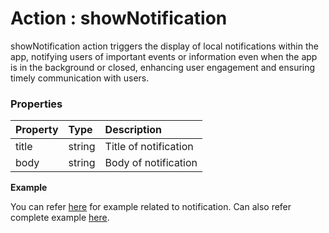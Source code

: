 # Action : showNotification

showNotification action triggers the display of local notifications within the app, notifying users of important events or information even when the app is in the background or closed, enhancing user engagement and ensuring timely communication with users.

### Properties

| Property | Type   | Description           |
| :------- | :----- | :-------------------- |
| title    | string | Title of notification |
| body     | string | Body of notification  |

**Example**

You can refer [here](/build/make-it-interactive/actions-and-events/19-requestNotificationAccess) for example related to notification. Can also refer complete example [here](https://studio.ensembleui.com/app/e24402cb-75e2-404c-866c-29e6c3dd7992/screen/zbIn4f6tD3yQkC1MJRj1?propertyPanelEnabled=true&instantPreviewDisabled=false&editorV2Enabled=true).
